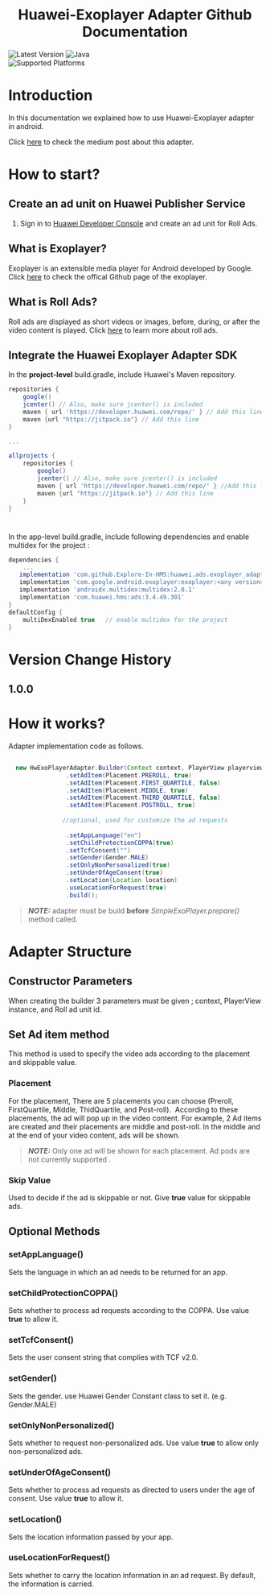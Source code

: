  <h1 align="center">Huawei-Exoplayer Adapter Github Documentation</h3>

 ![Latest Version](https://img.shields.io/badge/latestVersion-1.0.0-yellow) ![Java](https://img.shields.io/badge/language-java-blue)
<br>
![Supported Platforms](https://img.shields.io/badge/Supported_Platforms:-Native_Android_-orange)

# Introduction

In this documentation we explained how to use Huawei-Exoplayer adapter in android.


Click [here](https://medium.com/huawei-developers/how-to-use-huawei-roll-ads-with-exoplayer-34ecbe8a5b86) to check the medium post about this adapter.

# How to start?
  
## Create an ad unit on Huawei Publisher Service

1. Sign in to [Huawei Developer Console](https://developer.huawei.com/consumer/en/console) and create an ad unit for Roll Ads.

## What is Exoplayer?

Exoplayer is an extensible media player for Android developed by Google.
Click [here](https://github.com/google/ExoPlayer) to check the offical Github page of the exoplayer.

## What is Roll Ads?

Roll ads are displayed as short videos or images, before, during, or after the video content is played.
Click [here](https://developer.huawei.com/consumer/en/doc/development/HMSCore-Guides/publisher-service-instream-0000001058253743) to learn more about roll ads.



## Integrate the Huawei Exoplayer Adapter SDK

In the **project-level** build.gradle, include Huawei's Maven repository.

```groovy
repositories {
    google()
    jcenter() // Also, make sure jcenter() is included
    maven { url 'https://developer.huawei.com/repo/' } // Add this line
    maven {url "https://jitpack.io"} // Add this line
}

...

allprojects {
    repositories {
        google()
        jcenter() // Also, make sure jcenter() is included
        maven { url 'https://developer.huawei.com/repo/' } //Add this line
        maven {url "https://jitpack.io"} // Add this line
    }
}
```
<h1 id="app-level"></h1>

In the app-level build.gradle, include following dependencies and enable multidex for the project :

```groovy
dependencies {
    ...
   implementation 'com.github.Explore-In-HMS:huawei.ads.exoplayer_adapter:v1.0.0'
   implementation 'com.google.android.exoplayer:exoplayer:<any version>'
   implementation 'androidx.multidex:multidex:2.0.1'
   implementation 'com.huawei.hms:ads:3.4.49.301' 
}
defaultConfig {
    multiDexEnabled true   // enable multidex for the project
}
```

# Version Change History

## 1.0.0


# How it works?

Adapter implementation code as follows. 


```java

  new HwExoPlayerAdapter.Builder(Context context, PlayerView playerview, "Huawei Roll ad unit id")
                .setAdItem(Placement.PREROLL, true)
                .setAdItem(Placement.FIRST_QUARTILE, false)
                .setAdItem(Placement.MIDDLE, true)
                .setAdItem(Placement.THIRD_QUARTILE, false)
                .setAdItem(Placement.POSTROLL, true)
          
               //optional, used for customize the ad requests
          
                .setAppLanguage("en")              
                .setChildProtectionCOPPA(true)   
                .setTcfConsent("")                
                .setGender(Gender.MALE)        
                .setOnlyNonPersonalized(true)    
                .setUnderOfAgeConsent(true)      
                .setLocation(Location location)  
                .useLocationForRequest(true) 
                .build();

```




> **_NOTE:_** adapter must be build  <b>before</b> <i>SimpleExoPlayer.prepare()</i> method called.
<h1></h1>

# Adapter Structure

## Constructor Parameters

 When creating the builder 3 parameters must be given ; context, PlayerView instance, and  Roll ad unit id.
 
## Set Ad item method

This method is used to specify the video ads according to the placement and skippable value.

### Placement

For the placement, There are 5 placements you can choose (Preroll, FirstQuartile, Middle, ThidQuartile, and Post-roll). 
According to these placements, the ad will pop up in the video content.
For example, 2 Ad items are created and their placements are middle and post-roll.
In the middle and at the end of your video content, ads will be shown.

> **_NOTE:_** Only one ad will be shown for each placement. Ad pods are not currently supported .

### Skip Value 

Used to decide if the ad is skippable or not. Give <b>true</b> value for skippable ads.

## Optional Methods

### setAppLanguage()

Sets the language in which an ad needs to be returned for an app.

### setChildProtectionCOPPA()

Sets whether to process ad requests according to the COPPA.  Use value <b>true</b> to allow it.

### setTcfConsent()

Sets the user consent string that complies with TCF v2.0.

### setGender()

Sets the gender. use Huawei Gender Constant class  to set it.  (e.g. Gender.MALE)

### setOnlyNonPersonalized()

Sets whether to request non-personalized ads. Use value <b>true</b> to allow only non-personalized ads.

### setUnderOfAgeConsent()

Sets whether to process ad requests as directed to users under the age of consent. Use value <b>true</b> to allow it.

### setLocation()

Sets the location information passed by your app.

### useLocationForRequest()

Sets whether to carry the location information in an ad request. By default, the information is carried.

